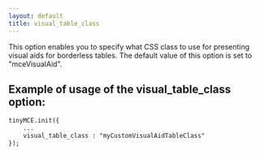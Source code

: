 ```yaml
---
layout: default
title: visual_table_class
---
```


This option enables you to specify what CSS class to use for presenting visual aids for borderless tables. The default value of this option is set to "mceVisualAid".

## Example of usage of the visual_table_class option:

```html
tinyMCE.init({
	...
	visual_table_class : "myCustomVisualAidTableClass"
});

```